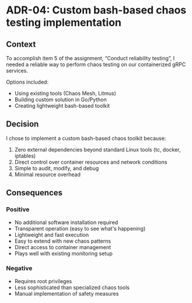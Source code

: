 # ADR-04: Custom bash-based chaos testing implementation

## Context

To accomplish item 5 of the assignment, “Conduct reliability testing”, I needed a reliable way to perform chaos testing on our containerized gRPC services.

Options included:

- Using existing tools (Chaos Mesh, Litmus)
- Building custom solution in Go/Python
- Creating lightweight bash-based toolkit

## Decision

I chose to implement a custom bash-based chaos toolkit because:

1. Zero external dependencies beyond standard Linux tools (tc, docker, iptables)
2. Direct control over container resources and network conditions
3. Simple to audit, modify, and debug
4. Minimal resource overhead

## Consequences

### Positive

- No additional software installation required
- Transparent operation (easy to see what's happening)
- Lightweight and fast execution
- Easy to extend with new chaos patterns
- Direct access to container management
- Plays well with existing monitoring setup

### Negative

- Requires root privileges
- Less sophisticated than specialized chaos tools
- Manual implementation of safety measures
